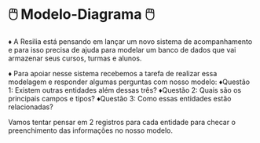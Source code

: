 # <h1>:computer_mouse: Modelo-Diagrama :computer_mouse:</h1>

:diamonds: A Resilia está pensando em lançar um novo sistema de acompanhamento e para isso precisa de ajuda para modelar um banco de dados que vai armazenar seus cursos, turmas e alunos.

:diamonds: Para apoiar nesse sistema recebemos a tarefa de realizar essa modelagem e responder algumas perguntas com nosso modelo:
:diamonds:Questão 1: Existem outras entidades além dessas três?
:diamonds:Questão 2: Quais são os principais campos e tipos?
:diamonds:Questão 3: Como essas entidades estão relacionadas?

Vamos tentar pensar em 2 registros para cada entidade para checar o preenchimento das informações no nosso modelo.


